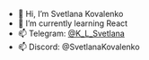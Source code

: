 - 👋 Hi, I’m Svetlana Kovalenko
- 🌱 I’m currently learning React
- 📫 Telegram: [@K_L_Svetlana]((https://t.me/K_L_Svetlana))
- 📫 Discord: @SvetlanaKovalenko

<!---
SvetlanaKova
/
SvetlanaKova is a ✨ special ✨ repository because its `README.md` (this file) appears on your GitHub profile.
You can click the Preview link to take a look at your changes.
--->

